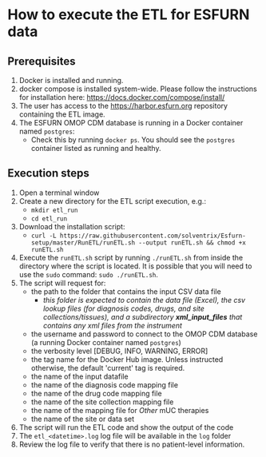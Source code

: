 # How to execute the ETL for ESFURN data

## Prerequisites
1. Docker is installed and running.
2. docker compose is installed system-wide. Please follow the instructions for installation here: https://docs.docker.com/compose/install/
3. The user has access to the https://harbor.esfurn.org repository containing the ETL image.
4. The ESFURN OMOP CDM database is running in a Docker container named `postgres`:
    * Check this by running `docker ps`. You should see the `postgres` container listed as running and healthy.

## Execution steps
1. Open a terminal window 
2. Create a new directory for the ETL script execution, e.g.:
   * `mkdir etl_run`
   * `cd etl_run`
3. Download the installation script:
    * `curl -L https://raw.githubusercontent.com/solventrix/Esfurn-setup/master/RunETL/runETL.sh --output runETL.sh && chmod +x runETL.sh`
4. Execute the `runETL.sh` script by running `./runETL.sh` from inside the directory where the script is located. It is possible that you will need to use the `sudo` command: `sudo ./runETL.sh`.
5. The script will request for:
    * the path to the folder that contains the input CSV data file
      * *this folder is expected to contain the data file (Excel), the csv lookup files (for diagnosis codes, drugs, and site collections/tissues), and a subdirectory **xml_input_files** that contains any xml files from the instrument*
    * the username and password to connect to the OMOP CDM database (a running Docker container named `postgres`)
    * the verbosity level [DEBUG, INFO, WARNING, ERROR]
    * the tag name for the Docker Hub image. Unless instructed otherwise, the default 'current' tag is required.
    * the name of the input datafile
    * the name of the diagnosis code mapping file
    * the name of the drug code mapping file
    * the name of the site collection mapping file
    * the name of the mapping file for *Other* mUC therapies
    * the name of the site or data set
6. The script will run the ETL code and show the output of the code
7. The `etl_<datetime>.log` log file will be available in the `log` folder
8. Review the log file to verify that there is no patient-level information.

